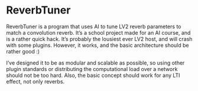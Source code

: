 ReverbTuner
===========

ReverbTuner is a program that uses AI to tune LV2 reverb parameters to match a convolution reverb.
It’s a school project made for an AI course, and is a rather quick hack.
It’s probably the lousiest ever LV2 host, and will crash with some plugins.
However, it works, and the basic architecture should be rather good :)

I’ve designed it to be as modular and scalable as possible,
so using other plugin standards or distributing the computational load over a network should not be too hard.
Also, the basic concept should work for any LTI effect, not only reverbs.
